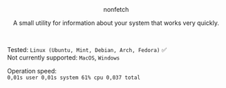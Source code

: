 <div align="center">
nonfetch


A small utility for information about your system that works very quickly.
</div>
<br>

Tested: `Linux (Ubuntu, Mint, Debian, Arch, Fedora)` ✅
<br>
Not currently supported: `MacOS`, `Windows`

Operation speed:<br>
`0,01s user 0,01s system 61% cpu 0,037 total`
 

